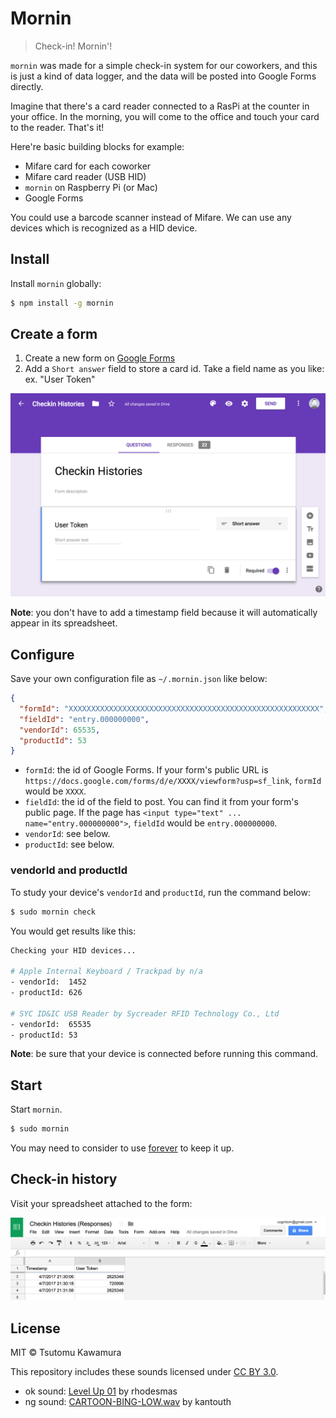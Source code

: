 # Mornin

> Check-in! Mornin'!

`mornin` was made for a simple check-in system for our coworkers, and this is just a kind of data logger, and the data will be posted into Google Forms directly.

Imagine that there's a card reader connected to a RasPi at the counter in your office. In the morning, you will come to the office and touch your card to the reader. That's it!

Here're basic building blocks for example:

- Mifare card for each coworker
- Mifare card reader (USB HID)
- `mornin` on Raspberry Pi (or Mac)
- Google Forms

You could use a barcode scanner instead of Mifare. We can use any devices which is recognized as a HID device.

## Install

Install `mornin` globally:

```bash
$ npm install -g mornin
```

## Create a form

1. Create a new form on [Google Forms](https://docs.google.com/forms/u/0/)
2. Add a `Short answer` field to store a card id. Take a field name as you like: ex. "User Token"

![create a form](images/create-form.png)

**Note**: you don't have to add a timestamp field because it will automatically appear in its spreadsheet.

## Configure

Save your own configuration file as `~/.mornin.json` like below:

```json
{
  "formId": "XXXXXXXXXXXXXXXXXXXXXXXXXXXXXXXXXXXXXXXXXXXXXXXXXXXXXXXX",
  "fieldId": "entry.000000000",
  "vendorId": 65535,
  "productId": 53
}
```

- `formId`: the id of Google Forms. If your form's public URL is `https://docs.google.com/forms/d/e/XXXX/viewform?usp=sf_link`, `formId` would be `XXXX`.
- `fieldId`: the id of the field to post. You can find it from your form's public page. If the page has `<input type="text" ... name="entry.000000000">`, `fieldId` would be `entry.000000000`.
- `vendorId`: see below.
- `productId`: see below.

### vendorId and productId

To study your device's `vendorId` and `productId`, run the command below:

```bash
$ sudo mornin check
```

You would get results like this:

```bash
Checking your HID devices...

# Apple Internal Keyboard / Trackpad by n/a
- vendorId:  1452
- productId: 626

# SYC ID&IC USB Reader by Sycreader RFID Technology Co., Ltd
- vendorId:  65535
- productId: 53
```

**Note**: be sure that your device is connected before running this command.

## Start

Start `mornin`.

```bash
$ sudo mornin
```

You may need to consider to use [forever](https://www.npmjs.com/package/forever) to keep it up.

## Check-in history

Visit your spreadsheet attached to the form:

![history](images/checkin-history.png)

## License

MIT © Tsutomu Kawamura

This repository includes these sounds licensed under [CC BY 3.0](https://creativecommons.org/licenses/by/3.0/).

- ok sound: [Level Up 01](https://www.freesound.org/people/rhodesmas/sounds/320655/) by rhodesmas
- ng sound: [CARTOON-BING-LOW.wav](https://www.freesound.org/people/kantouth/sounds/106727/) by kantouth
